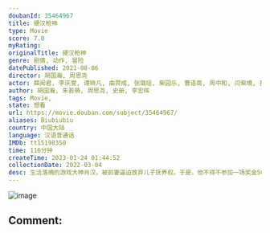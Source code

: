 ```yaml
---
doubanId: 35464967
title: 硬汉枪神
type: Movie
score: 7.0
myRating: 
originalTitle: 硬汉枪神
genre: 剧情, 动作, 冒险
datePublished: 2021-08-06
director: 胡国瀚, 周思尧
actor: 薛闻君, 李庆誉, 谭晓凡, 曲羿成, 张璐瑶, 柴园乐, 曹语南, 周中和, 闫紫境, 孤存
author: 胡国瀚, 朱若萌, 周思尧, 史册, 李宏晖
tags: Movie, 
state: 想看
url: https://movie.douban.com/subject/35464967/
aliases: Biubiubiu
country: 中国大陆
language: 汉语普通话
IMDb: tt15198350
time: 116分钟
createTime: 2023-01-24 01:44:52
collectionDate: 2022-03-04
desc: 生活落魄的游戏大神肖汉，被前妻逼迫放弃儿子抚养权。于是，他不得不参加一场奖金500万的吃鸡比赛，买下学区房争取儿子抚养权。他恳求在卖烤串的昔日战友加入，并组建了一支临时战队，一路横冲直撞进入决赛。不料...
---
```


![image](p2673396594.jpg)

Comment: 
---

